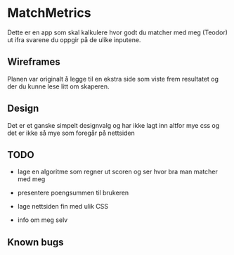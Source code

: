 
# MatchMetrics

Dette er en app som skal kalkulere hvor godt du matcher med meg (Teodor) ut ifra svarene du oppgir på de ulike inputene. 

## Wireframes

Planen var originalt å legge til en ekstra side som viste frem resultatet og der du kunne lese litt om skaperen.

## Design

Det er et ganske simpelt designvalg og har ikke lagt inn altfor mye css og det er ikke så mye som foregår på nettsiden

## TODO

- lage en algoritme som regner ut scoren og ser hvor bra man matcher med meg

- presentere poengsummen til brukeren

- lage nettsiden fin med ulik CSS

- info om meg selv

## Known bugs


